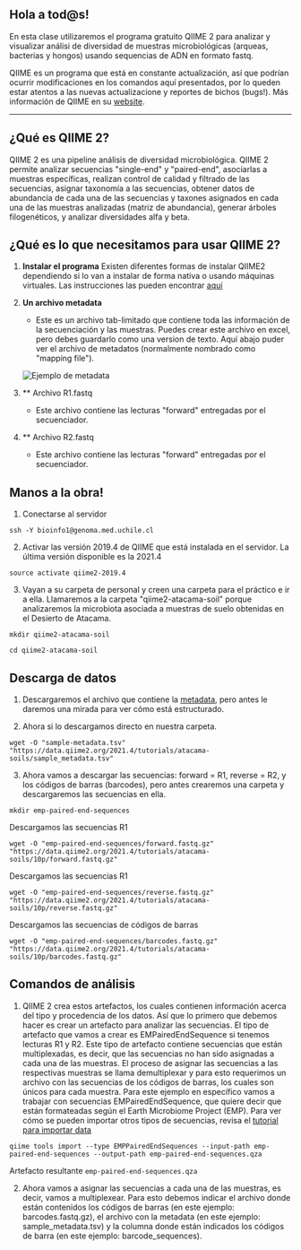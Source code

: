 ## Hola a tod@s!

En esta clase utilizaremos el programa gratuito QIIME 2 para analizar y visualizar análisi de diversidad de muestras microbiológicas (arqueas, bacterias y hongos) usando sequencias de ADN en formato fastq.

QIIME es un programa que está en constante actualización, así que podrían ocurrir modificaciones en los comandos aquí presentados, por lo queden estar atentos a las nuevas actualizacione y reportes de bichos (bugs!).
Más información de QIIME en su [website](https://qiime2.org/).

---

## ¿Qué es QIIME 2?
QIIME 2 es una pipeline análisis de diversidad microbiológica. QIIME 2 permite analizar secuencias "single-end" y "paired-end", asociarlas a muestras específicas, realizan control de calidad y filtrado de las secuencias, asignar taxonomía a las secuencias, obtener datos de abundancia de cada una de las secuencias y taxones asignados en cada una de las muestras analizadas (matriz de abundancia), generar árboles filogenéticos, y analizar diversidades alfa y beta.

## ¿Qué es lo que necesitamos para usar QIIME 2?

1. **Instalar el programa**
Existen diferentes formas de instalar QIIME2 dependiendo si lo van a instalar de forma nativa o usando máquinas virtuales. Las instrucciones las pueden encontrar [aquí](https://docs.qiime2.org/2021.4/install/)

2. **Un archivo metadata**
	* Este es un archivo tab-limitado que contiene toda las información de la secuenciación y las muestras. Puedes crear este archivo en excel, pero debes guardarlo como una version de texto. Aquí abajo puder ver el archivo de metadatos (normalmente nombrado como "mapping file").
	
	![Ejemplo de metadata](https://github.com/lecastaneda/Metabarcoding_2021/blob/main/metadata.png)

3. ** Archivo R1.fastq 
	* Este archivo contiene las lecturas "forward" entregadas por el secuenciador.
	
4. ** Archivo R2.fastq 
	* Este archivo contiene las lecturas "forward" entregadas por el secuenciador.	


## Manos a la obra!

1. Conectarse al servidor

`ssh -Y bioinfo1@genoma.med.uchile.cl`

2. Activar las versión 2019.4 de QIIME que está instalada en el servidor. La última versión disponible es la 2021.4

`source activate qiime2-2019.4`

3. Vayan a su carpeta de personal y creen una carpeta para el práctico e ir a ella.
Llamaremos a la carpeta "qiime2-atacama-soil" porque analizaremos la microbiota asociada a muestras de suelo obtenidas en el Desierto de Atacama.

`mkdir qiime2-atacama-soil`

`cd qiime2-atacama-soil`

## Descarga de datos

1. Descargaremos el archivo que contiene la [metadata](https://docs.google.com/spreadsheets/d/1LY3_jcLu0NeA-4jiP-7iuQQ7NCa9blAZHMgck_hyOEk/edit?usp=sharing), pero antes le daremos una mirada para ver cómo está estructurado.

2. Ahora si lo descargamos directo en nuestra carpeta.

`wget -O "sample-metadata.tsv" "https://data.qiime2.org/2021.4/tutorials/atacama-soils/sample_metadata.tsv"`

3. Ahora vamos a descargar las secuencias: forward = R1, reverse = R2, y los códigos de barras (barcodes), pero antes crearemos una carpeta y descargaremos las secuencias en ella.

`mkdir emp-paired-end-sequences`

Descargamos las secuencias R1

`wget -O "emp-paired-end-sequences/forward.fastq.gz" "https://data.qiime2.org/2021.4/tutorials/atacama-soils/10p/forward.fastq.gz"`

Descargamos las secuencias R1

`wget -O "emp-paired-end-sequences/reverse.fastq.gz" "https://data.qiime2.org/2021.4/tutorials/atacama-soils/10p/reverse.fastq.gz"`

Descargamos las secuencias de códigos de barras

`wget -O "emp-paired-end-sequences/barcodes.fastq.gz" "https://data.qiime2.org/2021.4/tutorials/atacama-soils/10p/barcodes.fastq.gz"`

## Comandos de análisis

1. QIIME 2 crea estos artefactos, los cuales contienen información acerca del tipo y procedencia de los datos. Así que lo primero que debemos hacer es crear un artefacto para analizar las secuencias. 
El tipo de artefacto que vamos a crear es EMPairedEndSequence si tenemos lecturas R1 y R2. Este tipo de artefacto contiene secuencias que están multiplexadas, es decir, que las secuencias no han sido asignadas a cada una de las muestras. El proceso de asignar las secuencias a las respectivas muestras se llama demultiplexar y para esto requerimos un archivo con las secuencias de los códigos de barras, los cuales son únicos para cada muestra.
Para este ejemplo en específico vamos a trabajar con secuencias EMPairedEndSequence, que quiere decir que están formateadas según el Earth Microbiome Project (EMP). Para ver cómo se pueden importar otros tipos de secuencias, revisa el [tutorial para importar data](https://docs.qiime2.org/2021.4/tutorials/importing/)

`qiime tools import --type EMPPairedEndSequences --input-path emp-paired-end-sequences --output-path emp-paired-end-sequences.qza`

Artefacto resultante    `emp-paired-end-sequences.qza`

2. Ahora vamos a asignar las secuencias a cada una de las muestras, es decir, vamos a multiplexear. Para esto debemos indicar el archivo donde están contenidos los códigos de barras (en este ejemplo: barcodes.fastq.gz), el archivo con la metadata (en este ejemplo: sample_metadata.tsv) y la columna donde están indicados los códigos de barra (en este ejemplo: barcode_sequences).

